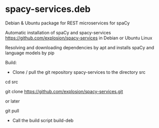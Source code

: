 # spacy-services.deb
Debian &amp; Ubuntu package for REST microservices for spaCy

Automatic installation of spaCy and spacy-services https://github.com/explosion/spacy-services in Debian or Ubuntu Linux

Resolving and downloading dependencies by apt and installs spaCy and language models by pip


Build:

- Clone / pull the git repository spacy-services to the directory src

cd src

git clone https://github.com/explosion/spacy-services.git

or later

git pull

- Call the build script build-deb
